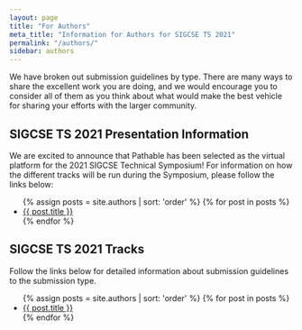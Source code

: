 ```yaml
---
layout: page
title: "For Authors"
meta_title: "Information for Authors for SIGCSE TS 2021"
permalink: "/authors/"
sidebar: authors
---
```


<!-- {% include covid-guidelines-alert.html %} -->

We have broken out submission guidelines by type. There are many ways to share the excellent work you are doing, and we would encourage you to consider all of them as you think about what would make the best vehicle for sharing your efforts with the larger community.

## SIGCSE TS 2021 Presentation Information

We are excited to announce that Pathable has been selected as the virtual platform for the 2021 SIGCSE Technical Symposium!  For information on how the different tracks will be run during the Symposium, please follow the links below:

<ul>
    {% assign posts = site.authors | sort: 'order' %}
    {% for post in posts %}
    <li><a href="{{ site.url }}{{ post.url }}#presenting-at-sigcse-ts-2021">{{ post.title }}</a></li>
    {% endfor %}
</ul>

## SIGCSE TS 2021 Tracks
Follow the links below for detailed information about submission guidelines to the submission type.
<ul>
    {% assign posts = site.authors | sort: 'order' %}
    {% for post in posts %}
    <li><a href="{{ site.url }}{{ post.url }}">{{ post.title }}</a></li>
    {% endfor %}
</ul>
